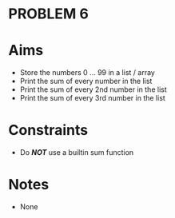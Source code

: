 PROBLEM 6
=========

Aims
====
- Store the numbers 0 ... 99 in a list / array
- Print the sum of every number in the list
- Print the sum of every 2nd number in the list
- Print the sum of every 3rd number in the list


Constraints
===========
- Do ***NOT*** use a builtin sum function

Notes
=====
- None
